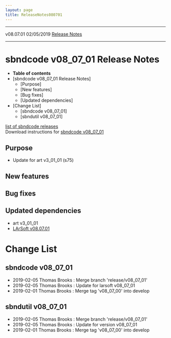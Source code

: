 ```yaml
---
layout: page
title: ReleaseNotes080701
---
```


  ----------- ------------ -- -- ------------------------------------------------------
  v08.07.01   02/05/2019         [Release Notes](ReleaseNotes080701.html)
  ----------- ------------ -- -- ------------------------------------------------------



sbndcode v08\_07\_01 Release Notes
======================================================================================

-   **Table of contents**
-   [sbndcode v08\_07\_01 Release
    Notes]
    -   [Purpose]
    -   [New features]
    -   [Bug fixes]
    -   [Updated dependencies]
-   [Change List]
    -   [sbndcode v08\_07\_01]
    -   [sbndutil v08\_07\_01]

[list of sbndcode
releases](List_of_SBND_code_releases.html)\
Download instructions for [sbndcode
v08\_07\_01](http://scisoft.fnal.gov/scisoft/bundles/sbnd/v08_07_01/sbndcode-v08_07_01.html)



Purpose
----------------------------------

-   Update for art v3\_01\_01 (s75)



New features
--------------------------------------------



Bug fixes
--------------------------------------



Updated dependencies
------------------------------------------------------------

-   art v3\_01\_01
-   [LArSoft
    v08.07.01](https://cdcvs.fnal.gov/redmine/projects/larsoft/wiki/ReleaseNotes080701)



Change List
==========================================



sbndcode v08\_07\_01
----------------------------------------------------------

-   2019-02-05 Thomas Brooks : Merge branch \'release/v08\_07\_01\'
-   2019-02-05 Thomas Brooks : Update for larsoft v08\_07\_01
-   2019-02-01 Thomas Brooks : Merge tag \'v08\_07\_00\' into develop



sbndutil v08\_07\_01
----------------------------------------------------------

-   2019-02-05 Thomas Brooks : Merge branch \'release/v08\_07\_01\'
-   2019-02-05 Thomas Brooks : Update for version v08\_07\_01
-   2019-02-01 Thomas Brooks : Merge tag \'v08\_07\_00\' into develop

